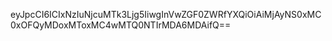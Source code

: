eyJpcCI6ICIxNzIuNjcuMTk3Ljg5IiwgInVwZGF0ZWRfYXQiOiAiMjAyNS0xMC0xOFQyMDoxMToxMC4wMTQ0NTIrMDA6MDAifQ==